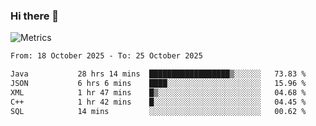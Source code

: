 ### Hi there 👋

![Metrics](https://github.com/radoapx/radoapx/blob/main/github-metrics.svg)

<!--START_SECTION:waka-->

```txt
From: 18 October 2025 - To: 25 October 2025

Java           28 hrs 14 mins  ██████████████████▒░░░░░░   73.83 %
JSON           6 hrs 6 mins    ████░░░░░░░░░░░░░░░░░░░░░   15.96 %
XML            1 hr 47 mins    █▒░░░░░░░░░░░░░░░░░░░░░░░   04.68 %
C++            1 hr 42 mins    █░░░░░░░░░░░░░░░░░░░░░░░░   04.45 %
SQL            14 mins         ░░░░░░░░░░░░░░░░░░░░░░░░░   00.62 %
```

<!--END_SECTION:waka-->

<!--
**radoapx/radoapx** is a ✨ _special_ ✨ repository because its `README.md` (this file) appears on your GitHub profile.

Here are some ideas to get you started:

- 🔭 I’m currently working on ...
- 🌱 I’m currently learning ...
- 👯 I’m looking to collaborate on ...
- 🤔 I’m looking for help with ...
- 💬 Ask me about ...
- 📫 How to reach me: ...
- 😄 Pronouns: ...
- ⚡ Fun fact: ...
-->
